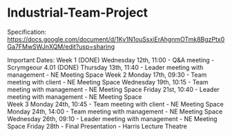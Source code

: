 # Industrial-Team-Project

Specification: https://docs.google.com/document/d/1Ky1N1ouSsxiErAhgnmOTmk8BgzPtx0Ga7FMwSWJnXQM/edit?usp=sharing

Important Dates:
  Week 1
    (DONE) Wednesday 12th, 11:00 - Q&A meeting - Scrymgeour 4.01
    (DONE) Thursday 13th, 11:40 - Leader meeting with management - NE Meeting Space
  Week 2
    Monday 17th, 09:30 - Team meeting with client - NE Meeting Space
    Wednesday 19th, 10:15 - Team meeting with management - NE Meeting Space
    Friday 21st, 10:40 - Leader meeting with management - NE Meeting Space	
  Week 3
    Monday 24th, 10:45 - Team meeting with client - NE Meeting Space
    Monday 24th, 14:00 - Team meeting with management - NE Meeting Space
    Wednesday 26th, 09:10 - Leader meeting with management - NE Meeting Space
    Friday 28th - Final Presentation - Harris Lecture Theatre

